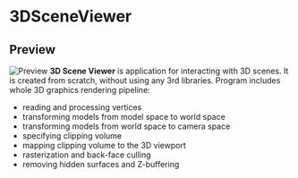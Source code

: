 # 3DSceneViewer
## Preview
![Preview](https://i.imgur.com/n5aREP8.gif)
**3D Scene Viewer** is application for interacting with 3D scenes. It is created from scratch, without using any 3rd libraries.
Program includes whole 3D graphics rendering pipeline:
   - reading and processing vertices
   - transforming models from model space to world space
   - transforming models from world space to camera space
   - specifying clipping volume
   - mapping clipping volume to the 3D viewport
   - rasterization and back-face culling
   - removing hidden surfaces and Z-buffering

